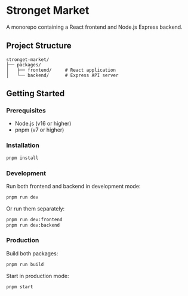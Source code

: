 # Stronget Market

A monorepo containing a React frontend and Node.js Express backend.

## Project Structure

```
stronget-market/
├── packages/
│   ├── frontend/     # React application
│   └── backend/      # Express API server
```

## Getting Started

### Prerequisites

- Node.js (v16 or higher)
- pnpm (v7 or higher)

### Installation

```bash
pnpm install
```

### Development

Run both frontend and backend in development mode:

```bash
pnpm run dev
```

Or run them separately:

```bash
pnpm run dev:frontend
pnpm run dev:backend
```

### Production

Build both packages:

```bash
pnpm run build
```

Start in production mode:

```bash
pnpm start
```

